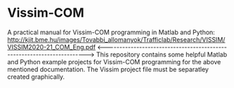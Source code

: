 # Vissim-COM
A  practical  manual  for  Vissim-COM  programming in Matlab and Python: http://kjit.bme.hu/images/Tovabbi_allomanyok/Trafficlab/Research/VISSIM/VISSIM2020-21_COM_Eng.pdf
<----------------------------------------------------------------------->
This repository contains some helpful Matlab and Python example projects for Vissim-COM 
programming for the above mentioned documentation.
The Vissim project file must be separatley created graphically.
